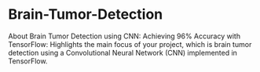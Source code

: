 # Brain-Tumor-Detection
 About  Brain Tumor Detection using CNN: Achieving 96% Accuracy with TensorFlow: Highlights the main focus of your project, which is brain tumor detection using a Convolutional Neural Network (CNN) implemented in TensorFlow. 
